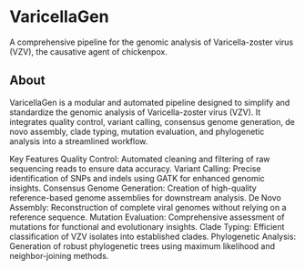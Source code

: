 # VaricellaGen
A comprehensive pipeline for the genomic analysis of Varicella-zoster virus (VZV), the causative agent of chickenpox.

## About
VaricellaGen is a modular and automated pipeline designed to simplify and standardize the genomic analysis of Varicella-zoster virus (VZV). It integrates quality control, variant calling, consensus genome generation, de novo assembly, clade typing, mutation evaluation, and phylogenetic analysis into a streamlined workflow.

Key Features
Quality Control: Automated cleaning and filtering of raw sequencing reads to ensure data accuracy.
Variant Calling: Precise identification of SNPs and indels using GATK for enhanced genomic insights.
Consensus Genome Generation: Creation of high-quality reference-based genome assemblies for downstream analysis.
De Novo Assembly: Reconstruction of complete viral genomes without relying on a reference sequence.
Mutation Evaluation: Comprehensive assessment of mutations for functional and evolutionary insights.
Clade Typing: Efficient classification of VZV isolates into established clades.
Phylogenetic Analysis: Generation of robust phylogenetic trees using maximum likelihood and neighbor-joining methods.
